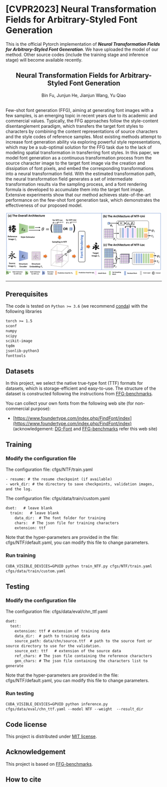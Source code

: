 # [CVPR2023] Neural Transformation Fields for Arbitrary-Styled Font Generation
This is the official Pytorch implementation of ***Neural Transformation Fields for Arbitrary-Styled Font Generation***. We have uploaded the model of our method. Other source codes (include the training stage and inference stage) will become available recently. 

## <center> Neural Transformation Fields for Arbitrary-Styled Font Generation </center>

<center>Bin Fu, Junjun He, Jianjun Wang, Yu Qiao</center>

\
Few-shot font generation (FFG), aiming at generating font images with a few samples, is an emerging topic in recent years due to its academic and commercial values. Typically, the FFG approaches follow the style-content disentanglement paradigm, which transfers the target font styles to characters by combining the content representations of source characters and the style codes of reference samples. Most existing methods attempt to increase font generation ability via exploring powerful style representations, which may be a sub-optimal solution for the FFG task due to the lack of modeling spatial transformation in transferring font styles. In this paper, we model font generation as a continuous transformation process from the source character image to the target font image via the creation and dissipation of font pixels, and embed the corresponding transformations into a neural transformation field. With the estimated transformation path, the neural transformation field generates a set of intermediate transformation results via the sampling process, and a font rendering formula is developed to accumulate them into the target font image. Extensive experiments show that our method achieves state-of-the-art performance on the few-shot font generation task, which demonstrates the effectiveness of our proposed model. 

![framework](framework.png)

* * *

## Prerequisites

The code is tested on `Python >= 3.6` (we recommend [conda](https://docs.anaconda.com/anaconda/install/linux/)) with the following libraries

```
torch >= 1.5
sconf
numpy
scipy
scikit-image
tqdm
jsonlib-python3
fonttools
```

## Datasets

In this project, we select the native true-type font (TTF) formats for datasets, which is storage-efficient and easy-to-use. The structure of the dataset is constructed following the instructions from [FFG-benchmarks](https://github.com/clovaai/fewshot-font-generation). 

You can collect your own fonts from the following web site (for non-commercial purpose):

- [https://www.foundertype.com/index.php/FindFont/index](https://www.foundertype.com/index.php/FindFont/index) (acknowledgement: [DG-Font](https://github.com/ecnuycxie/DG-Font) and [FFG-benchmarks](https://github.com/clovaai/fewshot-font-generation) refer this web site)


## Training

### Modify the configuration file

The configuration file: cfgs/NTF/train.yaml
```
- resume: # the resume checkpoint (if available)
- work_dir: # the directory to save checkpoints, validation images, and the log.
```

The configuration file: cfgs/data/train/custom.yaml
```
dset:   # leave blank
  train:   # leave blank
    data_dir:  # The font folder for training
    chars:  # The json file for training characters
    extension: ttf
```

Note that the hyper-parameters are provided in the file: cfgs/NTF/default.yaml, you can modify this file to change parameters. 

### Run training
```
CUDA_VISIBLE_DEVICES=GPUID python train_NTF.py cfgs/NTF/train.yaml cfgs/data/train/custom.yaml
```

## Testing

### Modify the configuration file

The configuration file: cfgs/data/eval/chn_ttf.yaml
```
dset:
  test:
    extension: ttf # extension of training data
    data_dir:  # path to training data
    source_path: data/chn/source.ttf  # path to the source font or source directory to use for the validation.
    source_ext: ttf   # extension of the source data
    ref_chars: # The json file containing the reference characters
    gen_chars: # The json file containing the characters list to generate
```

Note that the hyper-parameters are provided in the file: cfgs/NTF/default.yaml, you can modify this file to change parameters. 

### Run testing
```
CUDA_VISIBLE_DEVICES=GPUID python inference.py cfgs/data/eval/chn_ttf.yaml --model NTF --weight  --result_dir 
```

## Code license

This project is distributed under [MIT license](LICENSE).

## Acknowledgement

This project is based on [FFG-benchmarks](https://github.com/clovaai/fewshot-font-generation).

## How to cite

```

```
